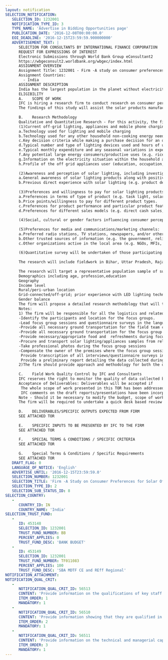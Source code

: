 ```yaml
---
layout: notification
SELECTION_NOTIFICATION: 
   SELECTION_ID: 1232001
   NOTIFICATION_TYPE_ID: 3
   TYPE_NAME: 'Advertise in Bidding Opportunities page'
   PUBLICATION_DATE: '2016-12-08T00:00:00.0'
   EOI_DEADLINE: '2016-12-15T23:59:59.900000000'
   ADVERTISEMENT_TEXT: |
      SELECTION FOR CONSULTANTS BY INTERNATIONAL FINANCE CORPORATION
      REQUEST FOR EXPRESSIONS OF INTEREST
      Electronic Submissions through World Bank Group eConsultant2
      https://wbgeconsult2.worldbank.org/wbgec/index.html
      ASSIGNMENT OVERVIEW
      Assignment Title: 1232001 - Firm -A study on consumer preferences for solar off-grid products
      Assignment Countries:
        - India
      ASSIGNMENT DESCRIPTION
      India has the largest population in the planet without electricity access, with nearly 60 million households (300mn people) un-electrified. During the period 2013  2016, sales of quality assured solar lighting products in India, doubled from 1 million to 2 million units and India is the single largest potential market for this product category. Despite this growth, market penetration remains below 10%. Some of the road blocks to the adoption of solar lights - namely awareness and availability of quality products, and access to consumer finance, remain. A consumer preference study is therefore required, to understand the current consumer preferences and challenges to the adoption of solar lights. The findings from the study will lead to the Lighting Asia/India program providing inputs based on consumer insights, to the stakeholders-manufacturers, distributors etc. for efficient working in the market.
      ELIGIBILITY
      A.	SCOPE OF WORK 
      IFC is hiring a research firm to conduct research on consumer perceptions, preferences and willingness to pay for solar lighting and select DC appliances (IFC will provide a list of these appliances to be studied like DC fans, TVs etc.). It will also help understand the variety of off-grid lighting products that are currently being sold in India.
      The findings of this study will assist the solar products manufacturing and distribution (and other stakeholders) companies in developing their go to market strategies and product offerings, and will also inform the design of a consumer education campaign to be implemented by the program to promote quality assured solar lighting products in the country.  
      
      B.	Research Methodology
      Qualitative and Quantitative Research - For this activity, the firm will employ a range of research techniques, with an emphasis on focus groups discussions individual household surveys, and retailer surveys to provide data and analysis on the following topics: 
      (1)Current off-grid lighting, appliances and mobile phone charging practices, including:(Respondents-Current users of Solar/off grid products)
      a.Technology used for lighting and mobile charging
      b.Technology used for any other household non-cooking energy needs (e.g. TVs, fans), and hours of use per day. 
      c.Key decision criteria while making a purchase decision for an off grid lighting product (price, runtime, brightness etc.)
      d.Typical number and type of lighting devices used and hours of use per day.
      e.Typical monthly expenditure and any seasonal variations in expenditure on lighting, mobile phone charging and other appliances (for all types  candles, kerosene, batteries, diesel generators).
      f.Any potential large energy consumers/productive uses (e.g. rice mills, water pumps). Potential institutional users of solar lighting like schools, rice mills, government offices etc.
      g.Information on the electricity situation within the household and in the surrounding area (e.g. if the house is grid-connected, hours of power cuts in a day, number of households with electricity in a given locality etc.)
      h.Profile of the off grid appliances user (education, occupation, earning, nature of appliance used etc.)
      
      (2)Awareness and perception of solar lighting, including investigation of: (Users and Non users of solar lights)
      a.General awareness of solar lighting products along with positive or negative perception of solar lighting
      b.Previous direct experience with solar lighting (e.g. product details, prices paid, product performance and lifespan, distribution channel). 
      
      (3)Preferences and willingness to pay for solar lighting products (based on demonstration of different solar lighting products): ((Users and non-users)?
      a.Preferences in terms of type of product (e.g. task light, solar lantern, small solar home systems, solar appliances including fans and TVs).
      b.Price points/willingness to pay for different product types.
      c.Preferences for product performance and particular product features. 
      d.Preferences for different sales models (e.g. direct cash sales, consumer financing, pay-as-you-go systems).  
      
      (4)Social, cultural or gender factors influencing consumer perception, buying behavior and usage patterns.
      
      (5)Preferences for media and communications/marketing channels:
      a.Preferred radio stations, TV stations, newspapers, and/or other media sources. 
      b.Other trusted sources of information (e.g. the government, religious leaders, celebrities, etc.). 
      c.Other organizations active in the local area (e.g. NGOs, MFIs, distribution companies, etc.).
      
      (6)Quantitative survey will be undertaken of those participating in the FGDs to document consumer preference and behavior. Data will be used to further substantiate the FGD results.
      
      The research will include fieldwork in Bihar, Uttar Pradesh, Rajasthan and Odisha. The qualitative research will include fieldwork in at least 5 districts in each state (to be aligned with the list of districts finalized for the consumer campaign) and preferably 2 FGDs in each district with 8-10 participants.
      
      The research will target a representative population sample of suitable size that takes into account variations of:
      Demographics including age, profession,education
      Geography
      Income level
      Rural/peri-urban location
      Grid-connected/off-grid; prior experience with LED lighting technology and/or solar lighting products
      Gender balance
      The firm will propose a detailed research methodology that will take these considerations into account. This will also include suggestions on the areas/geographies where fieldwork will be undertaken and the selection criteria. A final decision on the fieldwork areas will be taken jointly with the IFC program team.  
      Notes: 
      1) The firm will be responsible for all the logistics and related costs including but not limited to the following:
      -Identify the participants and location for the focus groups. 
      -Lead focus group sessions and questionnaire surveys in the language appropriate for the participants
      -Provide all necessary ground transportation for the field team conducting the focus groups to and from the sessions and the nearby city where the team has accommodations
      -Provide all necessary ground transportation for the focus group participants to and from both sessions
      -Provide necessary/appropriate food and  refreshments during focus group sessions
      -Procure and transport solar lighting/appliances samples from relevant client/IFC office to the location of the focus group sessions 
      -Take professional photos during the focus group sessions 
      -Compensate the owner of the premises where the focus group sessions are held if and as required 
       Provide transcription of all interviews/questionnaire surveys in English 
       Provide a preliminary report detailing the data collected during the FGD and survey questionnaires in word and/or excel format
      2)The firm should provide approach and methodology for both the qualitative and quantitative components separately and clearly
      
      C.	Field Work Quality Control by IFC and Consultants
      IFC reserves the right to monitor the quality of data collected by the firms interviewers (a quality control approach/methodology to be mutually decided before start of the work). These checks may be performed in a random sample of respondents and questionnaires determined by the IFC, and at times based on the data collection schedule agreed to by the IFC and the consultants.
      Acceptance of Deliverables: Deliverables will be accepted if 
       The whole scope of work presented in this TOR has been addressed, and
       IFC comments on the draft reports/presentations have been incorporated and adequately addressed in the final reports.
      Note - Should it be necessary to modify the budget, scope of work or exceed the time allocated, the firm must discuss the circumstances with IFC and obtain prior written approval through a modification of the contract.  
      The firm will be required to undertake a quick desk based review of similar studies undertaken by other IFC programs like Lighting Asia/India I and, Lighting Africa, Lighting Pakistan, Lighting Bangladesh, to enhance its understanding of the research required and to incorporate the learnings and experience from these programs in the methodology and approach. The information about these will be provided to the firm who has been awarded the contract.  
      
      D.	DELIVERABLES/SPECIFIC OUTPUTS EXPECTED FROM FIRM
      SEE ATTACHED TOR
      
      E.	SPECIFIC INPUTS TO BE PRESENTED BY IFC TO THE FIRM 
      SEE ATTACHED TOR
      
      F.	SPECIAL TERMS & CONDITIONS / SPECIFIC CRITERIA
      SEE ATTACHED TOR
      
      G.	Special Terms & Conditions / Specific Requirements
      SEE ATTACHED TOR
   DRAFT_FLAG: 0
   LANGUAGE_OF_NOTICE: 'English'
   ADVERTISE_UNTIL: '2016-12-15T23:59:59.0'
   SELECTION_NUMBER: 1232001
   SELECTION_TITLE: 'Firm -A Study on Consumer Preferences for Solar Off-Grid Products'
   SELECTION_TYPE_ID: 2
   SELECTION_SUB_STATUS_ID: 8
SELECTION_COUNTRY: 
   - 
      COUNTRY_ID: IN
      COUNTRY_NAME: 'India'
SELECTION_TRUST_FUND: 
   - 
      ID: 453148
      SELECTION_ID: 1232001
      TRUST_FUND_NUMBER: BB
      PERCENT_APPLIES: 0
      TRUST_FUND_DESC: 'BANK BUDGET'
   - 
      ID: 453149
      SELECTION_ID: 1232001
      TRUST_FUND_NUMBER: TF011083
      PERCENT_APPLIES: 100
      TRUST_FUND_DESC: 'SBA MDTF CE and REff Regional'
NOTIFICATION_ATTACHMENT: 
NOTIFICATION_QUAL_CRIT: 
   - 
      NOTIFICATION_QUAL_CRIT_ID: 56513
      CONTENT: 'Provide information on the qualifications of key staff.'
      ITEM_ORDER: 1
      MANDATORY: 1
   - 
      NOTIFICATION_QUAL_CRIT_ID: 56510
      CONTENT: 'Provide information showing that they are qualified in the field of the assignment.'
      ITEM_ORDER: 2
      MANDATORY: 1
   - 
      NOTIFICATION_QUAL_CRIT_ID: 56511
      CONTENT: 'Provide information on the technical and managerial capabilities of the firm.'
      ITEM_ORDER: 3
      MANDATORY: 1
---
```

